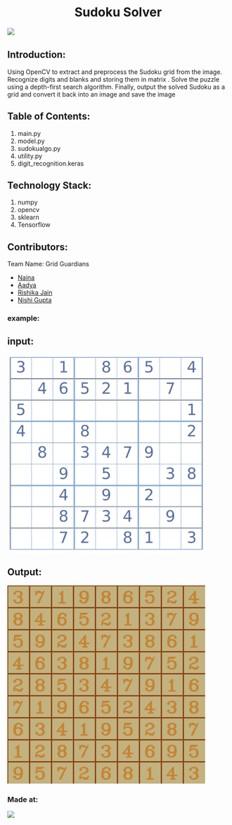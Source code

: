 <h1 align="center">Sudoku Solver</h1>
<p align="center">
</p>
<a href="https://weekendofcode.computercodingclub.in/"> <img src="https://i.postimg.cc/njCM24kx/woc.jpg" height=30px> </a>

## Introduction:
   Using OpenCV to extract and preprocess the Sudoku grid from the image. Recognize digits and blanks  and storing them in  matrix . Solve the puzzle using a depth-first search algorithm. Finally, output the solved Sudoku as a grid and convert it back into an image and save the image
  
## Table of Contents:
1) main.py
2) model.py
3) sudokualgo.py
4) utility.py
5) digit_recognition.keras

## Technology Stack:
  1) numpy
  2) opencv
  3) sklearn
  4) Tensorflow
  

## Contributors:

Team Name: Grid Guardians

* [Naina](https://github.com/nainaamodii)
* [Aadya](https://github.com/spicylemonade15)
* [Rishika Jain](https://github.com/rjain2006)
* [Nishi Gupta](https://github.com/nishi885)



### example:

## input: 
<img src="resources/sudoku_2.png" alt="Sudoku image" width="450">

## Output:
<img src="resources/PuzzleSoln.png" alt="solution">

### Made at:  



<a href="https://weekendofcode.computercodingclub.in/"> <img src="https://i.postimg.cc/mrCCnTbN/tpg.jpg" height=30px> </a>